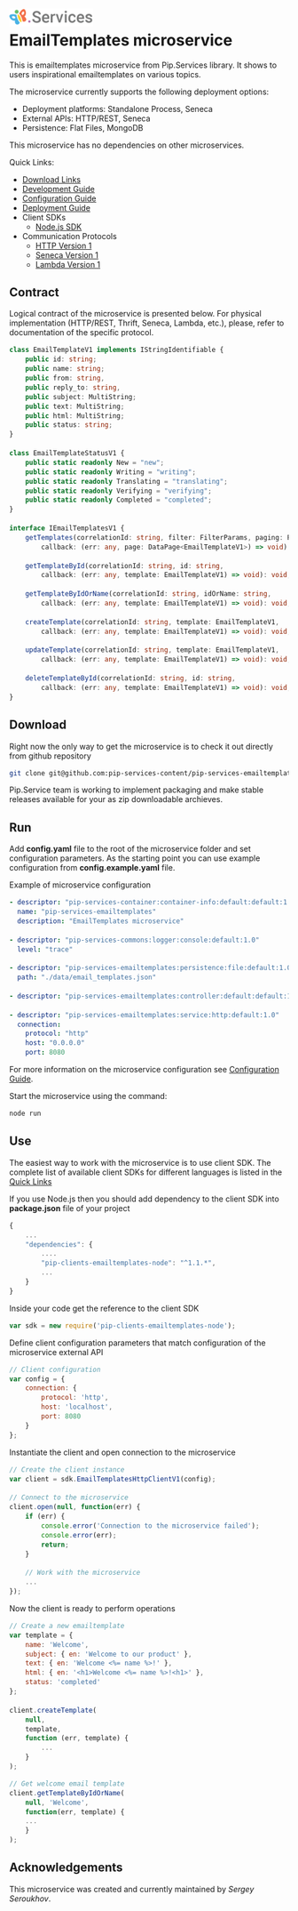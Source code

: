 # <img src="https://github.com/pip-services/pip-services/raw/master/design/Logo.png" alt="Pip.Services Logo" style="max-width:30%"> <br/> EmailTemplates microservice

This is emailtemplates microservice from Pip.Services library. 
It shows to users inspirational emailtemplates on various topics.

The microservice currently supports the following deployment options:
* Deployment platforms: Standalone Process, Seneca
* External APIs: HTTP/REST, Seneca
* Persistence: Flat Files, MongoDB

This microservice has no dependencies on other microservices.

<a name="links"></a> Quick Links:

* [Download Links](doc/Downloads.md)
* [Development Guide](doc/Development.md)
* [Configuration Guide](doc/Configuration.md)
* [Deployment Guide](doc/Deployment.md)
* Client SDKs
  - [Node.js SDK](https://github.com/pip-services/pip-clients-emailtemplates-node)
* Communication Protocols
  - [HTTP Version 1](doc/HttpProtocolV1.md)
  - [Seneca Version 1](doc/SenecaProtocolV1.md)
  - [Lambda Version 1](doc/LambdaProtocolV1.md)

## Contract

Logical contract of the microservice is presented below. For physical implementation (HTTP/REST, Thrift, Seneca, Lambda, etc.),
please, refer to documentation of the specific protocol.

```typescript
class EmailTemplateV1 implements IStringIdentifiable {
    public id: string;
    public name: string;
    public from: string,
    public reply_to: string,
    public subject: MultiString;
    public text: MultiString;
    public html: MultiString;
    public status: string;
}

class EmailTemplateStatusV1 {
    public static readonly New = "new";
    public static readonly Writing = "writing";
    public static readonly Translating = "translating";
    public static readonly Verifying = "verifying";
    public static readonly Completed = "completed";
}

interface IEmailTemplatesV1 {
    getTemplates(correlationId: string, filter: FilterParams, paging: PagingParams, 
        callback: (err: any, page: DataPage<EmailTemplateV1>) => void): void;

    getTemplateById(correlationId: string, id: string, 
        callback: (err: any, template: EmailTemplateV1) => void): void;

    getTemplateByIdOrName(correlationId: string, idOrName: string, 
        callback: (err: any, template: EmailTemplateV1) => void): void;

    createTemplate(correlationId: string, template: EmailTemplateV1, 
        callback: (err: any, template: EmailTemplateV1) => void): void;

    updateTemplate(correlationId: string, template: EmailTemplateV1, 
        callback: (err: any, template: EmailTemplateV1) => void): void;

    deleteTemplateById(correlationId: string, id: string,
        callback: (err: any, template: EmailTemplateV1) => void): void;
}
```

## Download

Right now the only way to get the microservice is to check it out directly from github repository
```bash
git clone git@github.com:pip-services-content/pip-services-emailtemplates-node.git
```

Pip.Service team is working to implement packaging and make stable releases available for your 
as zip downloadable archieves.

## Run

Add **config.yaml** file to the root of the microservice folder and set configuration parameters.
As the starting point you can use example configuration from **config.example.yaml** file. 

Example of microservice configuration
```yaml
- descriptor: "pip-services-container:container-info:default:default:1.0"
  name: "pip-services-emailtemplates"
  description: "EmailTemplates microservice"

- descriptor: "pip-services-commons:logger:console:default:1.0"
  level: "trace"

- descriptor: "pip-services-emailtemplates:persistence:file:default:1.0"
  path: "./data/email_templates.json"

- descriptor: "pip-services-emailtemplates:controller:default:default:1.0"

- descriptor: "pip-services-emailtemplates:service:http:default:1.0"
  connection:
    protocol: "http"
    host: "0.0.0.0"
    port: 8080
```
 
For more information on the microservice configuration see [Configuration Guide](Configuration.md).

Start the microservice using the command:
```bash
node run
```

## Use

The easiest way to work with the microservice is to use client SDK. 
The complete list of available client SDKs for different languages is listed in the [Quick Links](#links)

If you use Node.js then you should add dependency to the client SDK into **package.json** file of your project
```javascript
{
    ...
    "dependencies": {
        ....
        "pip-clients-emailtemplates-node": "^1.1.*",
        ...
    }
}
```

Inside your code get the reference to the client SDK
```javascript
var sdk = new require('pip-clients-emailtemplates-node');
```

Define client configuration parameters that match configuration of the microservice external API
```javascript
// Client configuration
var config = {
    connection: {
        protocol: 'http',
        host: 'localhost', 
        port: 8080
    }
};
```

Instantiate the client and open connection to the microservice
```javascript
// Create the client instance
var client = sdk.EmailTemplatesHttpClientV1(config);

// Connect to the microservice
client.open(null, function(err) {
    if (err) {
        console.error('Connection to the microservice failed');
        console.error(err);
        return;
    }
    
    // Work with the microservice
    ...
});
```

Now the client is ready to perform operations
```javascript
// Create a new emailtemplate
var template = {
    name: 'Welcome',
    subject: { en: 'Welcome to our product' },
    text: { en: 'Welcome <%= name %>!' },
    html: { en: '<h1>Welcome <%= name %>!<h1>' },
    status: 'completed'
};

client.createTemplate(
    null,
    template,
    function (err, template) {
        ...
    }
);
```

```javascript
// Get welcome email template
client.getTemplateByIdOrName(
    null, 'Welcome',
    function(err, template) {
    ...    
    }
);
```    

## Acknowledgements

This microservice was created and currently maintained by *Sergey Seroukhov*.
